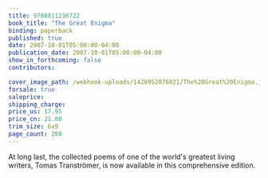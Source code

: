 ```yaml
---
title: 9780811216722
book_title: "The Great Enigma"
binding: paperback
published: true
date: 2007-10-01T05:00:00-04:00
publication_date: 2007-10-01T05:00:00-04:00
show_in_forthcoming: false
contributors:

cover_image_path: /webhook-uploads/1428952076021/The%20Great%20Enigma.jpg
forsale: true
saleprice:
shipping_charge:
price_us: 17.95
price_cn: 21.00
trim_size: 6x9
page_count: 288
---
```

At long last, the collected poems of one of the world's greatest living writers, Tomas Tranströmer, is now available in this comprehensive edition.

